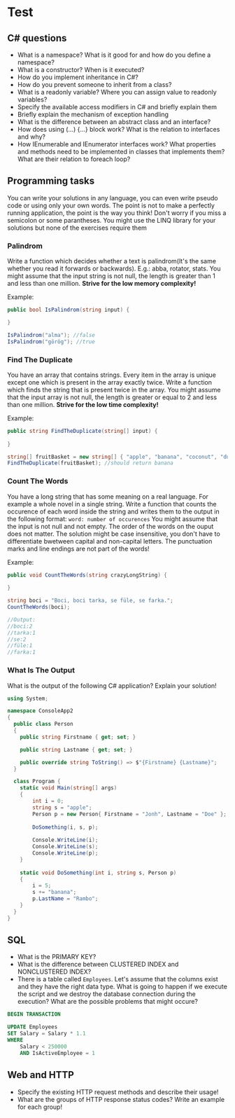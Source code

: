 # Test

## C# questions

- What is a namespace? What is it good for and how do you define a namespace?
- What is a constructor? When is it executed?
- How do you implement inheritance in C#?
- How do you prevent someone to inherit from a class?
- What is a readonly variable? Where you can assign value to readonly variables?
- Specify the available access modifiers in C# and briefly explain them
- Briefly explain the mechanism of exception handling
- What is the difference between an abstract class and an interface?
- How does using (...) {...} block work? What is the relation to interfaces and why?
- How IEnumerable<T> and IEnumerator<T> interfaces work? What properties and methods need to be implemented in classes that implements them? What are their relation to foreach loop?

## Programming tasks

You can write your solutions in any language, you can even write pseudo code or using only your own words.
The point is not to make a perfectly running application, the point is the way you think!
Don't worry if you miss a semicolon or some parantheses. You might use the LINQ library for your solutions but none of the exercises require them

### Palindrom

Write a function which decides whether a text is palindrom(It's the same whether you read it forwards or backwards). E.g.: abba, rotator, stats.
You might assume that the input string is not null, the length is greater than 1 and less than one million. **Strive for the low memory complexity!**

Example:

```csharp
public bool IsPalindrom(string input) {

}

IsPalindrom("alma"); //false
IsPalindrom("görög"); //true
```

### Find The Duplicate

You have an array that contains strings. Every item in the array is unique except one which is present in the array exactly twice.
Write a function which finds the string that is present twice in the array.
You might assume that the input array is not null, the length is greater or equal to 2 and less than one million. **Strive for the low time complexity!**

Example: 

```csharp
public string FindTheDuplicate(string[] input) { 
        
}

string[] fruitBasket = new string[] { "apple", "banana", "coconut", "durian", "banana", "elderberry", "fig", "grapefruit" };
FindTheDuplicate(fruitBasket); //should return banana
```

### Count The Words

You have a long string that has some meaning on a real language. For example a whole novel in a single string.
Write a function that counts the occurence of each word inside the string and writes them to the output in the following format: `word: number of occurences`
You might assume that the input is not null and not empty. The order of the words on the ouput does not matter.
The solution might be case insensitive, you don't have to differentiate bwetween capital and non-capital letters.
The punctuation marks and line endings are not part of the words!

Example:

```csharp
public void CountTheWords(string crazyLongString) { 
        
}

string boci = "Boci, boci tarka, se füle, se farka.";
CountTheWords(boci);

//Output:
//boci:2
//tarka:1
//se:2
//füle:1
//farka:1
```

### What Is The Output

What is the output of the following C# application? Explain your solution!

```csharp
using System;

namespace ConsoleApp2
{
  public class Person
  {
    public string Firstname { get; set; }

    public string Lastname { get; set; }

    public override string ToString() => $"{Firstname} {Lastname}";
  }

  class Program {
    static void Main(string[] args) 
    {
        int i = 0;
        string s = "apple";
        Person p = new Person{ Firstname = "Jonh", Lastname = "Doe" };
        
        DoSomething(i, s, p);
        
        Console.WriteLine(i);
        Console.WriteLine(s);
        Console.WriteLine(p);
    }
    
    static void DoSomething(int i, string s, Person p)
    {
        i = 5;
        s += "banana";
        p.LastName = "Rambo";
    }
  }
}

```

## SQL

- What is the PRIMARY KEY?
- What is the difference between CLUSTERED INDEX and NONCLUSTERED INDEX?
- There is a table called `Employees`. Let's assume that the columns exist and they have the right data type.
What is going to happen if we execute the script and we destroy the database connection during the execution? What are the possible problems that might occure?

```sql
BEGIN TRANSACTION

UPDATE Employees
SET Salary = Salary * 1.1
WHERE 
	Salary < 250000
	AND IsActiveEmployee = 1
```

## Web and HTTP

- Specify the existing HTTP request methods and describe their usage!
- What are the groups of HTTP response status codes? Write an example for each group!
